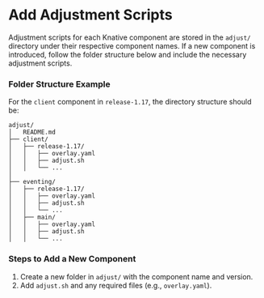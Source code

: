 # Add Adjustment Scripts

Adjustment scripts for each Knative component are stored in the `adjust/` directory under their respective component names. If a new component is introduced, follow the folder structure below and include the necessary adjustment scripts.

### Folder Structure Example
For the `client` component in `release-1.17`, the directory structure should be:

```
adjust/
│   README.md
├── client/
│   ├── release-1.17/
│   │   ├── overlay.yaml
│   │   ├── adjust.sh
│   │   └── ...
│
├── eventing/
│   ├── release-1.17/
│   │   ├── overlay.yaml
│   │   ├── adjust.sh
│   │   └── ...
│   ├── main/
│   │   ├── overlay.yaml
│   │   ├── adjust.sh
│   │   └── ...
```

### Steps to Add a New Component
1. Create a new folder in `adjust/` with the component name and version.
2. Add `adjust.sh` and any required files (e.g., `overlay.yaml`).
